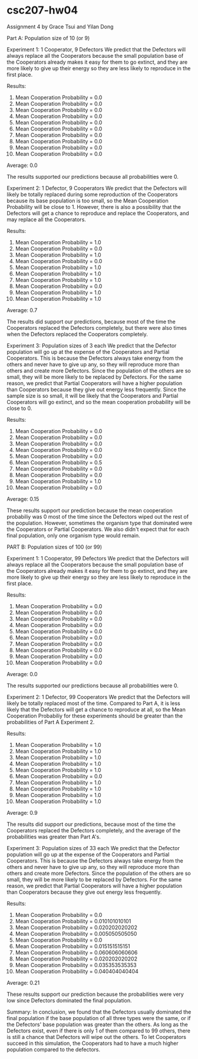 # csc207-hw04

Assignment 4 by Grace Tsui and Yilan Dong

Part A: Population size of 10 (or 9)

Experiment 1: 1 Cooperator, 9 Defectors
We predict that the Defectors will always replace all the Cooperators
because the small population base of the Cooperators already makes it easy
for them to go extinct, and they are more likely to give up their energy so
they are less likely to reproduce in the first place. 

Results:
1. Mean Cooperation Probability = 0.0
2. Mean Cooperation Probability = 0.0
3. Mean Cooperation Probability = 0.0
4. Mean Cooperation Probability = 0.0
5. Mean Cooperation Probability = 0.0
6. Mean Cooperation Probability = 0.0
7. Mean Cooperation Probability = 0.0
8. Mean Cooperation Probability = 0.0
9. Mean Cooperation Probability = 0.0
10. Mean Cooperation Probability = 0.0

Average: 0.0

The results supported our predictions because all probabilities were 0.


Experiment 2: 1 Defector, 9 Cooperators
We predict that the Defectors will likely be totally replaced during some
reproduction of the Cooperators because its base population is too small,
so the Mean Cooperation Probability will be close to 1. However, there is
also a possibility that the Defectors will get a chance to reproduce and
replace the Cooperators, and may replace all the Cooperators. 

Results:
1. Mean Cooperation Probability = 1.0
2. Mean Cooperation Probability = 0.0
3. Mean Cooperation Probability = 1.0
4. Mean Cooperation Probability = 0.0
5. Mean Cooperation Probability = 1.0
6. Mean Cooperation Probability = 1.0
7. Mean Cooperation Probability = 1.0
8. Mean Cooperation Probability = 0.0
9. Mean Cooperation Probability = 1.0
10. Mean Cooperation Probability = 1.0

Average: 0.7

The results did support our predictions, because most of the time the
Cooperators replaced the Defectors completely, but there were also times
when the Defectors replaced the Cooperators completely.


Experiment 3: Population sizes of 3 each
We predict that the Defector population will go up at the expense of the
Cooperators and Partial Cooperators. This is because the Defectors always
take energy from the others and never have to give up any, so they will
reproduce more than others and create more Defectors. Since the population
of the others are so small, they will be more likely to be replaced by
Defectors. For the same reason, we predict that Partial Cooperators will
have a higher population than Cooperators because they give out energy less
frequently. Since the sample size is so small, it will be likely that the
Cooperators and Partial Cooperators will go extinct, and so the mean
cooperation probability will be close to 0.

Results:
1. Mean Cooperation Probability = 0.0
2. Mean Cooperation Probability = 0.0
3. Mean Cooperation Probability = 0.0
4. Mean Cooperation Probability = 0.0
5. Mean Cooperation Probability = 0.0
6. Mean Cooperation Probability = 0.5
7. Mean Cooperation Probability = 0.0
8. Mean Cooperation Probability = 0.0
9. Mean Cooperation Probability = 1.0
10. Mean Cooperation Probability = 0.0

Average: 0.15

These results support our prediction because the mean cooperation
probabiliy was 0 most of the time since the Defectors wiped out the rest of
the population. However, sometimes the organism type that dominated were the
Cooperators or Partial Cooperators. We also didn't expect that for each
final population, only one organism type would remain. 


PART B: Population sizes of 100 (or 99)

Experiment 1: 1 Cooperator, 99 Defectors
We predict that the Defectors will always replace all the Cooperators
because the small population base of the Cooperators already makes it easy
for them to go extinct, and they are more likely to give up their energy so
they are less likely to reproduce in the first place. 

Results:
1. Mean Cooperation Probability = 0.0
2. Mean Cooperation Probability = 0.0
3. Mean Cooperation Probability = 0.0
4. Mean Cooperation Probability = 0.0
5. Mean Cooperation Probability = 0.0
6. Mean Cooperation Probability = 0.0
7. Mean Cooperation Probability = 0.0
8. Mean Cooperation Probability = 0.0
9. Mean Cooperation Probability = 0.0
10. Mean Cooperation Probability = 0.0

Average: 0.0

The results supported our predictions because all probabilities were 0.


Experiment 2: 1 Defector, 99  Cooperators
We predict that the Defectors will likely be totally replaced most of the
time. Compared to Part A, it is less likely that the Defectors will get a
chance to reproduce at all, so the Mean Cooperation Probabiliy for these
experiments should be greater than the probabilities of Part A Experiment
2. 

Results:
1. Mean Cooperation Probability = 1.0
2. Mean Cooperation Probability = 1.0
3. Mean Cooperation Probability = 1.0
4. Mean Cooperation Probability = 1.0
5. Mean Cooperation Probability = 1.0
6. Mean Cooperation Probability = 0.0
7. Mean Cooperation Probability = 1.0
8. Mean Cooperation Probability = 1.0
9. Mean Cooperation Probability = 1.0
10. Mean Cooperation Probability = 1.0

Average: 0.9

The results did support our predictions, because most of the time the
Cooperators replaced the Defectors completely, and the average of the
probabilities was greater than Part A's. 


Experiment 3: Population sizes of 33 each
We predict that the Defector population will go up at the expense of the
Cooperators and Partial Cooperators. This is because the Defectors always
take energy from the others and never have to give up any, so they will
reproduce more than others and create more Defectors. Since the population
of the others are so small, they will be more likely to be replaced by
Defectors. For the same reason, we predict that Partial Cooperators will
have a higher population than Cooperators because they give out energy less
frequently. 

Results:
1. Mean Cooperation Probability = 0.0
2. Mean Cooperation Probability = 0.010101010101
3. Mean Cooperation Probability = 0.020202020202
4. Mean Cooperation Probability = 0.005050505050
5. Mean Cooperation Probability = 0.0
6. Mean Cooperation Probability = 0.015151515151
7. Mean Cooperation Probability = 0.060606060606
8. Mean Cooperation Probability = 0.020202020202
9. Mean Cooperation Probability = 0.035353535353
10. Mean Cooperation Probability = 0.040404040404

Average: 0.21

These results support our prediction because the probabilities were very
low since Defectors dominated the final population.


Summary:
In conclusion, we found that the Defectors usually dominated the final
population if the base population of all three types were the same, or if
the Defectors' base population was greater than the others. As long as the
Defectors exist, even if there is only 1 of them compared to 99 others,
there is still a chance that Defectors will wipe out the others. To let
Cooperators succeed in this simulation, the Cooperators had to have a much
higher population compared to the defectors. 

